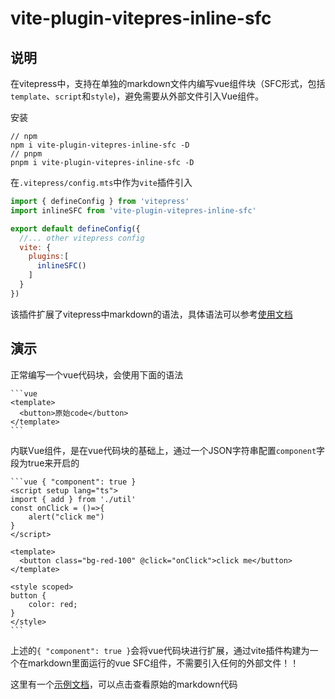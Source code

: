 vite-plugin-vitepres-inline-sfc
===

## 说明

在vitepress中，支持在单独的markdown文件内编写vue组件块（SFC形式，包括`template`、`script`和`style`)，避免需要从外部文件引入Vue组件。


安装
```
// npm
npm i vite-plugin-vitepres-inline-sfc -D
// pnpm 
pnpm i vite-plugin-vitepres-inline-sfc -D
```

在`.vitepress/config.mts`中作为`vite`插件引入

```js
import { defineConfig } from 'vitepress'
import inlineSFC from 'vite-plugin-vitepres-inline-sfc'

export default defineConfig({
  //... other vitepress config
  vite: {
    plugins:[
      inlineSFC()
    ]
  }
})
```

该插件扩展了vitepress中markdown的语法，具体语法可以参考[使用文档](https://www.shymean.com/article/在VitePress中实现内联Vue组件)

## 演示

正常编写一个vue代码块，会使用下面的语法
````
```vue
<template>
  <button>原始code</button>
</template>
```
````

内联Vue组件，是在vue代码块的基础上，通过一个JSON字符串配置`component`字段为true来开启的

````
```vue { "component": true } 
<script setup lang="ts">
import { add } from './util'
const onClick = ()=>{
    alert("click me")
}
</script>

<template>
  <button class="bg-red-100" @click="onClick">click me</button>
</template>

<style scoped>
button {
    color: red;
}
</style>
```
````

上述的`{ "component": true }`会将vue代码块进行扩展，通过vite插件构建为一个在markdown里面运行的vue SFC组件，不需要引入任何的外部文件！！

这里有一个[示例文档](./examples/index.md)，可以点击查看原始的markdown代码
